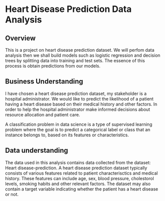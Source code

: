 # Heart Disease Prediction Data Analysis

## Overview
This is a project on heart disease prediction dataset. We will perfom data analysis then we shall build models such as logistic regression and decision trees by splitting data into training and test sets. The essence of this process is obtain predictions from our models. 

## Business Understanding
I have chosen a heart disease prediction dataset, my stakeholder is a hospital administrator. We would like to predict the likelihood of a patient having a heart disease based on their medical history and other factors. In order to help the hospital administrator make informed decisions about resource allocation and patient care.

A classification problem in data science is a type of supervised learning problem where the goal is to predict a categorical label or class that an instance belongs to, based on its features or characteristics.

## Data understanding
The data used in this analysis contains data collected from the dataset: Heart disease-prediction. A heart disease prediction dataset typically consists of various features related to patient characterisctics and medical history. These features can include age, sex, blood pressure, cholestorol levels, smoking habits and other relevant factors. The dataset may also contain a target variable indicating whether the patient has a heart disease or not.

